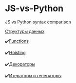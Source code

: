 # JS-vs-Python
JS vs Python syntax comparison

[Структуры данных](3.md)

:heavy_check_mark:[Functions](1.md)

:heavy_check_mark:[Hoisting](2.md)

:heavy_check_mark:[Декораторы](4.md)

:heavy_check_mark:[Итераторы и генераторы](5.md)


